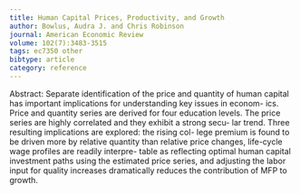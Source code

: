 ```yaml
---
title: Human Capital Prices, Productivity, and Growth
author: Bowlus, Audra J. and Chris Robinson
journal: American Economic Review
volume: 102(7):3483-3515
tags: ec7350 other
bibtype: article
category: reference
---
```

Abstract: Separate identification of the price and quantity of human capital has important implications for understanding key issues in econom- ics. Price and quantity series are derived for four education levels. The price series are highly correlated and they exhibit a strong secu- lar trend. Three resulting implications are explored: the rising col- lege premium is found to be driven more by relative quantity than relative price changes, life-cycle wage profiles are readily interpre- table as reflecting optimal human capital investment paths using the estimated price series, and adjusting the labor input for quality increases dramatically reduces the contribution of MFP to growth.
